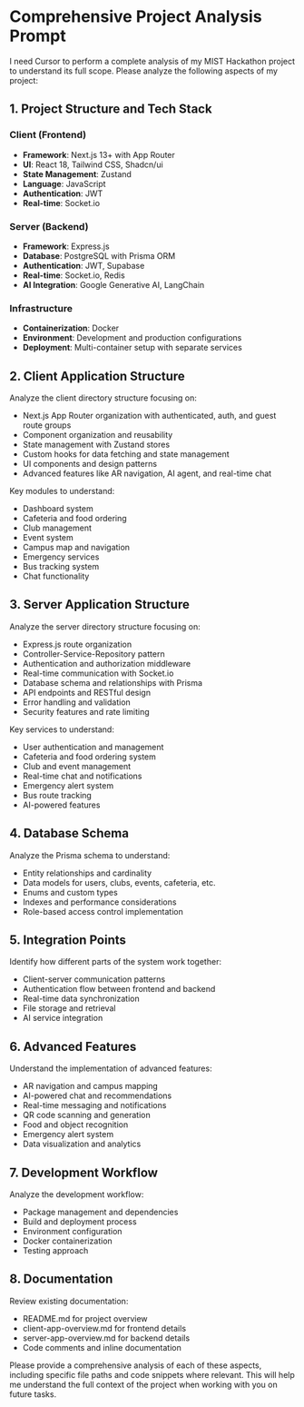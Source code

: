 # Comprehensive Project Analysis Prompt

I need Cursor to perform a complete analysis of my MIST Hackathon project to understand its full scope. Please analyze the following aspects of my project:

## 1. Project Structure and Tech Stack

### Client (Frontend)
- **Framework**: Next.js 13+ with App Router
- **UI**: React 18, Tailwind CSS, Shadcn/ui
- **State Management**: Zustand
- **Language**: JavaScript
- **Authentication**: JWT
- **Real-time**: Socket.io

### Server (Backend)
- **Framework**: Express.js
- **Database**: PostgreSQL with Prisma ORM
- **Authentication**: JWT, Supabase
- **Real-time**: Socket.io, Redis
- **AI Integration**: Google Generative AI, LangChain

### Infrastructure
- **Containerization**: Docker
- **Environment**: Development and production configurations
- **Deployment**: Multi-container setup with separate services

## 2. Client Application Structure

Analyze the client directory structure focusing on:
- Next.js App Router organization with authenticated, auth, and guest route groups
- Component organization and reusability
- State management with Zustand stores
- Custom hooks for data fetching and state management
- UI components and design patterns
- Advanced features like AR navigation, AI agent, and real-time chat

Key modules to understand:
- Dashboard system
- Cafeteria and food ordering
- Club management
- Event system
- Campus map and navigation
- Emergency services
- Bus tracking system
- Chat functionality

## 3. Server Application Structure

Analyze the server directory structure focusing on:
- Express.js route organization
- Controller-Service-Repository pattern
- Authentication and authorization middleware
- Real-time communication with Socket.io
- Database schema and relationships with Prisma
- API endpoints and RESTful design
- Error handling and validation
- Security features and rate limiting

Key services to understand:
- User authentication and management
- Cafeteria and food ordering system
- Club and event management
- Real-time chat and notifications
- Emergency alert system
- Bus route tracking
- AI-powered features

## 4. Database Schema

Analyze the Prisma schema to understand:
- Entity relationships and cardinality
- Data models for users, clubs, events, cafeteria, etc.
- Enums and custom types
- Indexes and performance considerations
- Role-based access control implementation

## 5. Integration Points

Identify how different parts of the system work together:
- Client-server communication patterns
- Authentication flow between frontend and backend
- Real-time data synchronization
- File storage and retrieval
- AI service integration

## 6. Advanced Features

Understand the implementation of advanced features:
- AR navigation and campus mapping
- AI-powered chat and recommendations
- Real-time messaging and notifications
- QR code scanning and generation
- Food and object recognition
- Emergency alert system
- Data visualization and analytics

## 7. Development Workflow

Analyze the development workflow:
- Package management and dependencies
- Build and deployment process
- Environment configuration
- Docker containerization
- Testing approach

## 8. Documentation

Review existing documentation:
- README.md for project overview
- client-app-overview.md for frontend details
- server-app-overview.md for backend details
- Code comments and inline documentation

Please provide a comprehensive analysis of each of these aspects, including specific file paths and code snippets where relevant. This will help me understand the full context of the project when working with you on future tasks. 